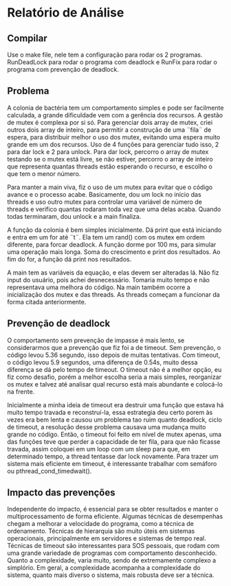 # Relatório de Análise

## Compilar

Use o make file, nele tem a configuração para rodar os 2 programas. RunDeadLock para rodar o programa com deadlock e RunFix para rodar o programa com prevenção de deadlock.

## Problema

A colonia de bactéria tem um comportamento simples e pode ser facilmente calculada, a grande dificuldade vem com a gerência dos recursos. A gestão de mutex é complexa por si só. Para gerenciar dois array de mutex, criei outros dois array de inteiro, para permitir a construção de uma ¨fila¨ de espera, para distribuir melhor o uso dos mutex, evitando uma espera muito grande em um dos recursos. Uso de 4 funções para gerenciar tudo isso, 2 para dar lock e 2 para unlock. Para dar lock, percorro o array de mutex testando se o mutex está livre, se não estiver, percorro o array de inteiro que representa quantas threads estão esperando o recurso, e escolho o que tem o menor número.

Para manter a main viva, fiz o uso de um mutex para evitar que o código avance e o processo acabe. Basicamente, dou um lock no início das threads e uso outro mutex para controlar uma variável de número de threads e verifico quantas rodaram toda vez que uma delas acaba. Quando todas terminaram, dou unlock e a main finaliza.

A função da colonia é bem simples inicialmente. Dá print que está iniciando e entra em um for até ¨t¨. Ela tem um rand() com os mutex em ordem diferente, para forcar deadlock. A função dorme por 100 ms, para simular uma operação mais longa. Soma do crescimento e print dos resultados. Ao fim do for, a função dá print nos resultados.

A main tem as variáveis da equação, e elas devem ser alteradas lá. Não fiz input do usuário, pois achei desnecessário. Tomaria muito tempo e não representava uma melhora do código. Na main também ocorre a inicialização dos mutex e das threads. As threads começam a funcionar da forma citada anteriormente.

## Prevenção de deadlock

O comportamento sem prevenção de impasse é mais lento, se considerarmos que a prevenção que fiz foi a de timeout. Sem prevenção, o código levou 5.36 segundo, isso depois de muitas tentativas. Com timeout, o código levou 5.9 segundos, uma diferença de 0.54s, muito dessa diferença se dá pelo tempo de timeout. O timeout não é a melhor opção, eu fiz como desafio, porém a melhor escolha seria a mais simples, reorganizar os mutex e talvez até analisar qual recurso está mais abundante e colocá-lo na frente.

Inicialmente a minha ideia de timeout era destruir uma função que estava há muito tempo travada e reconstruí-la, essa estrategia deu certo porem às vezes era bem lenta e causou um problema tao ruim quanto deadlock, ciclo de timeout, a resolução desse problema causava uma mudança muito grande no código. Então, o timeout foi feito em nível de mutex apenas, uma das funções teve que perder a capacidade de ter fila, para que não ficasse travada, assim coloquei em um loop com um sleep para que, em determinado tempo, a thread tentasse dar lock novamente. Para trazer um sistema mais eficiente em timeout, é interessante trabalhar com semáforo ou pthread_cond_timedwait().

## Impacto das prevenções

Independente do impacto, é essencial para se obter resultados e manter o multiprocessamento de forma eficiente. Algumas técnicas de desempenhas chegam a melhorar a velocidade do programa, como a técnica de ordenamento. Técnicas de hierarquia são muito úteis em sistemas operacionais, principalmente em servidores e sistemas de tempo real. Técnicas de timeout são interessantes para SOS pessoais, que rodam com uma grande variedade de programas com comportamento desconhecido. Quanto a complexidade, varia muito, sendo de extremamente complexo a simplório. Em geral, a complexidade acompanha a complexidade do sistema, quanto mais diverso o sistema, mais robusta deve ser a técnica.
